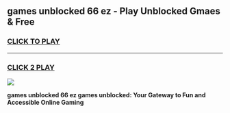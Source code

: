 
## games unblocked 66 ez - Play Unblocked Gmaes & Free
<h3>
<a href="https://premium.freeplayer.one?title=games_unblocked_66_ez&ref=19F">CLICK TO PLAY</a></h3>
<hr>

<h3>
<a href="https://premium.freeplayer.one?title=games_unblocked_66_ez&ref=19F">CLICK 2 PLAY</a>
  
</h3>

<a href="https://premium.freeplayer.one?title=games_unblocked_66_ez&ref=19F/"><img src="https://clearcache.store/games.png"></a>


**games unblocked 66 ez games unblocked: Your Gateway to Fun and Accessible Online Gaming**

